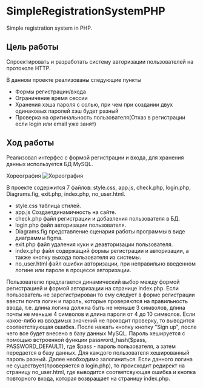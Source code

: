 # SimpleRegistrationSystemPHP
Simple registration system in PHP.

## Цель работы
Спроектировать и разработать систему авторизации пользователей на протоколе HTTP.

В данном проекте реализованы следующие пункты
- Формы регистрации/входа
- Ограничение время сессии
- Хранения хэша пароля с солью, при чем при создании двух одинаковых паролей хэш будет разный
- Проверка на оригинальность пользователя(Отказ в регистрации если login или email уже занят)

## Ход работы

Реализовал интерфес с формой регистрации и входа, для хранения данных используется БД MySQL.

Хореография
![Хореография](https://github.com/DericcoM/SimpleRegistrationSystemPHP/blob/main/%D0%A5%D0%BE%D1%80%D0%B5%D0%BE%D0%B3%D1%80%D0%B0%D1%84%D0%B8%D1%8F.png)

В проекте содержится 7 файлов: style.css, app.js, check.php, login.php, Diagrams.fig, exit.php, index.php, no_user.html.

- style.css таблица стилей.
- app.js Создаетдинамичность на сайте.
- check.php файл регистрации и добавления пользователя в БД.
- login.php файл авторизации пользователя.
- Diagrams.fig представление сценария работы программы в виде диаграммы figma.
- exit.php файл удаления куки и деавторизации пользователя.
- index.php файл содержащий формы регистрации и авторизации, а также кнопку выхода пользователя из системы.
- no_user.html файл ошибки авторизации, при неправильно введенном логине или пароле в процессе авторизации.

Пользователю предлагается динамический выбор между формой регистрацией и формой авторизации на странице index.php. Если пользователь не зарегистрирован то ему следует в форме регистрации ввести почта логин и пароль, которые проверяются на правильность ввода, т.е. длина логина должна быть не меньше 3 символов, длина почты не меньше 4 символов и длина пароля от 4 до 10 символов. Если какое-либо из вводимых значений не проходит проверку, то выводится соответствующая ошибка. После нажать кнопку кнопку "Sign up", после чего все будет внесено в базу данных MySQL. Пароль хешируется с помощью встроенной функции password_hash($pass, PASSWORD_DEFAULT), где $pass - пароль пользователя, а затем передается в базу данных. Для каждого пользователя хешированный пароль разный. Далее необходимо залогиниться. Если данного логина не существует(проверяется в login.php), то происходит редирект на страницу no_user.html, где выводится соответсвующая ошибка и кнопка повторного входа, которая возвращает на страницу index.php.
